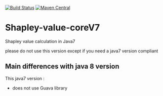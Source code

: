 [![Build Status](https://travis-ci.org/shapley-value-java/shapley-value-coreV7.svg?branch=master)](https://travis-ci.org/shapley-value-java/shapley-value-coreV7) [![Maven Central](https://maven-badges.herokuapp.com/maven-central/io.github.shapley-value-java/shapley-value-coreV7/badge.svg)](https://maven-badges.herokuapp.com/maven-central/io.github.shapley-value-java/shapley-value-coreV7) 

# Shapley-value-coreV7
Shapley value calculation in Java7 

please do not use this version except if you need a java7 version compliant

## Main differences with java 8 version
This java7 version :
- does not use Guava library

